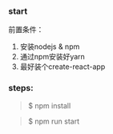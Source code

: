 ### start 

前置条件：
1. 安装nodejs & npm
2. 通过npm安装好yarn
3. 最好装个create-react-app


### steps:

>$  npm install

>$ npm run start
